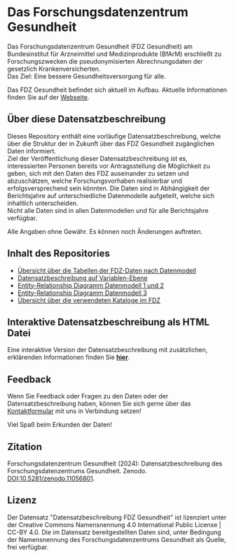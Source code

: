 
# Das Forschungsdatenzentrum Gesundheit
Das Forschungsdatenzentrum Gesundheit (FDZ Gesundheit) am Bundesinstitut für Arzneimittel und Medizinprodukte (BfArM) erschließt zu Forschungszwecken die pseudonymisierten Abrechnungsdaten der gesetzlich Krankenversicherten.  
Das Ziel: Eine bessere Gesundheitsversorgung für alle.

Das FDZ Gesundheit befindet sich aktuell im Aufbau. Aktuelle Informationen finden Sie auf der [Webseite](https://www.forschungsdatenzentrum-gesundheit.de/).

## Über diese Datensatzbeschreibung
Dieses Repository enthält eine vorläufige Datensatzbeschreibung, welche über die Struktur der in Zukunft über das FDZ Gesundheit zugänglichen Daten informiert.  
Ziel der Veröffentlichung dieser Datensatzbeschreibung ist es, interessierten Personen bereits vor Antragsstellung die Möglichkeit zu geben, sich mit den Daten des FDZ auseinander zu setzen und abzuschätzen, welche Forschungsvorhaben realisierbar und erfolgsversprechend sein könnten.
Die Daten sind in Abhängigkeit der Berichtsjahre auf unterschiedliche Datenmodelle aufgeteilt, welche sich inhaltlich unterscheiden.  
Nicht alle Daten sind in allen Datenmodellen und für alle Berichtsjahre verfügbar.

Alle Angaben ohne Gewähr. Es können noch Änderungen auftreten.

## Inhalt des Repositories
- [Übersicht über die Tabellen der FDZ-Daten nach Datenmodell](https://github.com/FDZ-Gesundheit/datensatzbeschreibung_fdz_gesundheit/blob/main/DSB_FDZ_Gesundheit_Tabellen.csv)
- [Datensatzbeschreibung auf Variablen-Ebene](https://github.com/FDZ-Gesundheit/datensatzbeschreibung_fdz_gesundheit/blob/main/DSB_FDZ_Gesundheit_Variablen.csv)
- [Entity-Relationship Diagramm Datenmodell 1 und 2](https://github.com/FDZ-Gesundheit/datensatzbeschreibung_fdz_gesundheit/blob/main/ER_Datenmodell1_2.png)
- [Entity-Relationship Diagramm Datenmodell 3](https://github.com/FDZ-Gesundheit/datensatzbeschreibung_fdz_gesundheit/blob/main/DSB_FDZ_Gesundheit_Variablen.csv)
- [Übersicht über die verwendeten Kataloge im FDZ](https://github.com/FDZ-Gesundheit/datensatzbeschreibung_fdz_gesundheit/blob/main/Kataloge.md)

## Interaktive Datensatzbeschreibung als HTML Datei
Eine interaktive Version der Datensatzbeschreibung mit zusätzlichen, erklärenden Informationen finden Sie **[hier](https://fdz-gesundheit.github.io/datensatzbeschreibung_fdz_gesundheit/)**.


## Feedback
Wenn Sie Feedback oder Fragen zu den Daten oder der Datensatzbeschreibung haben, können Sie sich gerne über das [Kontaktformular](https://www.forschungsdatenzentrum-gesundheit.de/kontakt) mit uns in Verbindung setzen!

Viel Spaß beim Erkunden der Daten! 


## Zitation

Forschungsdatenzentrum Gesundheit (2024): Datensatzbeschreibung des Forschungsdatenzentrums Gesundheit. Zenodo. [DOI:10.5281/zenodo.11056801](https://doi.org/10.5281/zenodo.11056801).

## Lizenz

Der Datensatz "Datensatzbeschreibung FDZ Gesundheit" ist lizenziert unter der Creative Commons Namensnennung 4.0 International Public License | CC-BY 4.0. Die im Datensatz bereitgestellten Daten sind, unter Bedingung der Namensnennung des Forschungsdatenzentrums Gesundheit als Quelle, frei verfügbar.

